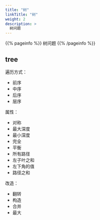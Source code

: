 ```yaml
---
title: "树"
linkTitle: "树"
weight: 2
description: >
  树问题
---
```


{{% pageinfo %}}
树问题
{{% /pageinfo %}}



## tree
遍历方式：
- 前序
- 中序
- 后序
- 层序

属性：
- 对称
- 最大深度
- 最小深度
- 完全
- 平衡
- 所有路径
- 左子叶之和
- 左下角的值
- 路径之和


改造：
- 翻转
- 构造
- 合并
- 最大